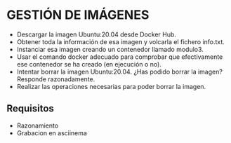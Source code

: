 # GESTIÓN DE IMÁGENES

- Descargar la imagen Ubuntu:20.04 desde Docker Hub.
- Obtener toda la información de esa imagen y volcarla el fichero info.txt.
- Instanciar esa imagen creando un contenedor llamado modulo3. 
- Usar el comando docker adecuado para comprobar que efectivamente ese contenedor se ha creado (en ejecución o no).
- Intentar borrar la imagen Ubuntu:20.04. ¿Has podido borrar la imagen? Responde razonadamente.
- Realizar las operaciones necesarias para poder borrar la imagen. 

## Requisitos
- Razonamiento
- Grabacion en asciinema